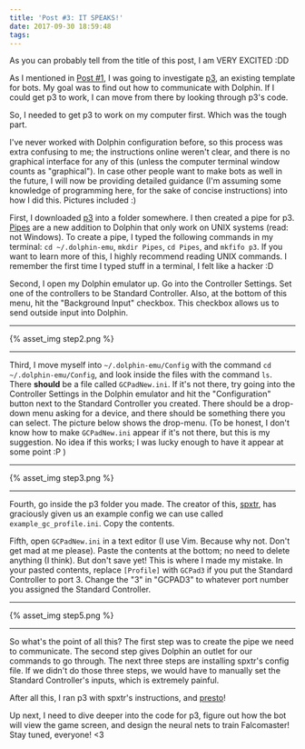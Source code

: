 ```yaml
---
title: 'Post #3: IT SPEAKS!'
date: 2017-09-30 18:59:48
tags:
---
```


As you can probably tell from the title of this post, I am VERY EXCITED :DD

As I mentioned in [Post #1](http://www.falcomaster.tech/2017/08/29/Post1/), I was going to investigate [p3](https://github.com/spxtr/p3), an existing template for bots. My goal was to find out how to communicate with Dolphin. If I could get p3 to work, I can move from there by looking through p3's code.

So, I needed to get p3 to work on my computer first. Which was the tough part.
<!-- more -->
I've never worked with Dolphin configuration before, so this process was extra confusing to me; the instructions online weren't clear, and there is no graphical interface for any of this (unless the computer terminal window counts as "graphical"). In case other people want to make bots as well in the future, I will now be providing detailed guidance (I'm assuming some knowledge of programming here, for the sake of concise instructions) into how I did this. Pictures included :)

First, I downloaded [p3](https://github.com/spxtr/p3) into a folder somewhere. I then created a pipe for p3. [Pipes](https://wiki.dolphin-emu.org/index.php?title=Pipe_Input) are a new addition to Dolphin that only work on UNIX systems (read: not Windows). To create a pipe, I typed the following commands in my terminal: `cd ~/.dolphin-emu`, `mkdir Pipes`, `cd Pipes`, and `mkfifo p3`. If you want to learn more of this, I highly recommend reading UNIX commands. I remember the first time I typed stuff in a terminal, I felt like a hacker :D

Second, I open my Dolphin emulator up. Go into the Controller Settings. Set one of the controllers to be Standard Controller. Also, at the bottom of this menu, hit the "Background Input" checkbox. This checkbox allows us to send outside input into Dolphin.

-----
{% asset_img step2.png %}

-----

Third, I move myself into `~/.dolphin-emu/Config` with the command `cd ~/.dolphin-emu/Config`, and look inside the files with the command `ls`. There **should** be a file called `GCPadNew.ini`. If it's not there, try going into the Controller Settings in the Dolphin emulator and hit the "Configuration" button next to the Standard Controller you created. There should be a drop-down menu asking for a device, and there should be something there you can select. The picture below shows the drop-menu. (To be honest, I don't know how to make `GCPadNew.ini` appear if it's not there, but this is my suggestion. No idea if this works; I was lucky enough to have it appear at some point :P )

-----
{% asset_img step3.png %}

-----

Fourth, go inside the p3 folder you made. The creator of this, [spxtr](https://github.com/spxtr), has graciously given us an example config we can use called `example_gc_profile.ini`. Copy the contents.

Fifth, open `GCPadNew.ini` in a text editor (I use Vim. Because why not. Don't get mad at me please). Paste the contents at the bottom; no need to delete anything (I think). But don't save yet! This is where I made my mistake. In your pasted contents, replace `[Profile]` with `GCPad3` if you put the Standard Controller to port 3. Change the "3" in "GCPAD3" to whatever port number you assigned the Standard Controller.

-----
{% asset_img step5.png %}

-----

So what's the point of all this? The first step was to create the pipe we need to communicate. The second step gives Dolphin an outlet for our commands to go through. The next three steps are installing spxtr's config file. If we didn't do those three steps, we would have to manually set the Standard Controller's inputs, which is extremely painful.

After all this, I ran p3 with spxtr's instructions, and [presto](https://youtu.be/Yqlocg5dI-s)!

Up next, I need to dive deeper into the code for p3, figure out how the bot will view the game screen, and design the neural nets to train Falcomaster! Stay tuned, everyone! <3
